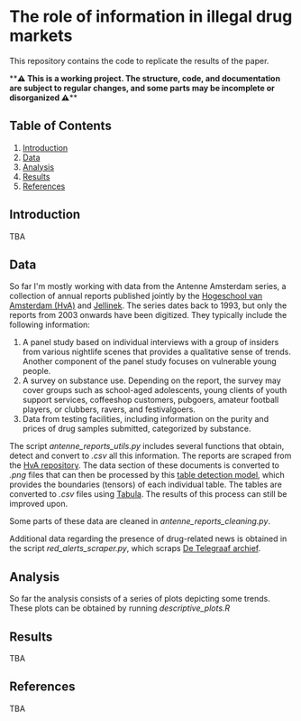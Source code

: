 # The role of information in illegal drug markets

This repository contains the code to replicate the results of the paper.

\*\***⚠️ This is a working project. The structure, code, and documentation are subject to regular changes, and some parts may be incomplete or disorganized ⚠️**\*\*

## Table of Contents
1. [Introduction](#introduction)
2. [Data](#data)
3. [Analysis](#code)
4. [Results](#results)
5. [References](#references)

## Introduction
TBA

## Data

So far I'm mostly working with data from the Antenne Amsterdam series, a collection of annual reports published jointly by the [Hogeschool van Amsterdam (HvA)](https://www.hva.nl/) and [Jellinek](https://www.jellinek.nl/). The series dates back to 1993, but only the reports from 2003 onwards have been digitized. They typically include the following information:

1. A panel study based on individual interviews with a group of insiders from various nightlife scenes that provides a qualitative sense of trends. Another component of the panel study focuses on vulnerable young people.
2. A survey on substance use. Depending on the report, the survey may cover groups such as school-aged adolescents, young clients of youth support services, coffeeshop customers, pubgoers, amateur football players, or clubbers, ravers, and festivalgoers.
3. Data from testing facilities, including information on the purity and prices of drug samples submitted, categorized by substance.

The script *antenne_reports_utils.py* includes several functions that obtain, detect and convert to *.csv* all this information. The reports are scraped from the [HvA repository](https://www.hva.nl/praktisch/algemeen/etalage/antenne/amsterdam/antenne-amsterdam.html). The data section of these documents is converted to *.png* files that can then be processed by this [table detection model](https://huggingface.co/microsoft/table-transformer-detection), which provides the boundaries (tensors) of each individual table. The tables are converted to *.csv* files using [Tabula](https://pypi.org/project/tabula-py/). The results of this process can still be improved upon.

Some parts of these data are cleaned in *antenne_reports_cleaning.py*.

Additional data regarding the presence of drug-related news is obtained in the script *red_alerts_scraper.py*, which scraps [De Telegraaf archief](https://www.telegraaf.nl/archief). 

## Analysis

So far the analysis consists of a series of plots depicting some trends. These plots can be obtained by running *descriptive_plots.R*

## Results
TBA

## References
TBA